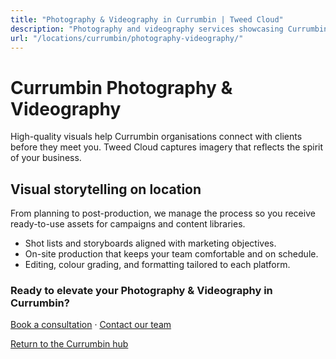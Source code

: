 ```yaml
---
title: "Photography & Videography in Currumbin | Tweed Cloud"
description: "Photography and videography services showcasing Currumbin teams, products, and places."
url: "/locations/currumbin/photography-videography/"
---
```


# Currumbin Photography & Videography

High-quality visuals help Currumbin organisations connect with clients before they meet you. Tweed Cloud captures imagery that reflects the spirit of your business.

## Visual storytelling on location

From planning to post-production, we manage the process so you receive ready-to-use assets for campaigns and content libraries.

- Shot lists and storyboards aligned with marketing objectives.
- On-site production that keeps your team comfortable and on schedule.
- Editing, colour grading, and formatting tailored to each platform.

### Ready to elevate your Photography & Videography in Currumbin?

[Book a consultation](/consultation/) · [Contact our team](/contact/)

[Return to the Currumbin hub](/locations/currumbin/)
